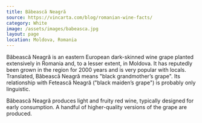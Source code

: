 ```yaml
---
title: Băbească Neagră
source: https://vincarta.com/blog/romanian-wine-facts/
category: White
image: /assets/images/babeasca.jpg
layout: page
location: Moldova, Romania
---
```

Băbească Neagră is an eastern European dark-skinned wine grape planted extensively in Romania and, to a lesser extent, in Moldova. It has reputedly been grown in the region for 2000 years and is very popular with locals. Translated, Băbească Neagră means "black grandmother’s grape". Its relationship with Fetească Neagră ("black maiden’s grape") is probably only linguistic.

Băbească Neagră produces light and fruity red wine, typically designed for early consumption. A handful of higher-quality versions of the grape are produced.
